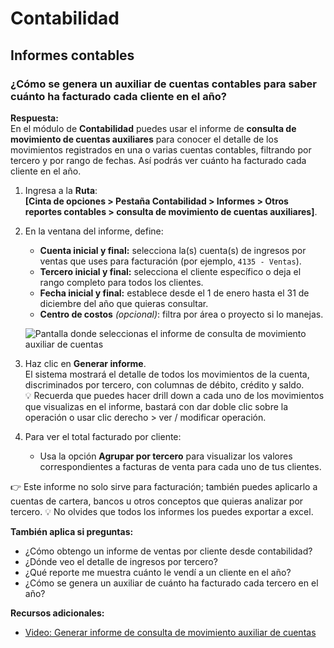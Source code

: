 # Contabilidad

## Informes contables  

### ¿Cómo se genera un auxiliar de cuentas contables para saber cuánto ha facturado cada cliente en el año?  

**Respuesta:**  
En el módulo de **Contabilidad** puedes usar el informe de **consulta de movimiento de cuentas auxiliares** para conocer el detalle de los movimientos registrados en una o varias cuentas contables, filtrando por tercero y por rango de fechas. Así podrás ver cuánto ha facturado cada cliente en el año.  

1. Ingresa a la **Ruta**:  
   **[Cinta de opciones > Pestaña Contabilidad > Informes > Otros reportes contables > consulta de movimiento de cuentas auxiliares]**.  

2. En la ventana del informe, define:  
   - **Cuenta inicial y final:** selecciona la(s) cuenta(s) de ingresos por ventas que uses para facturación (por ejemplo, `4135 - Ventas`).  
   - **Tercero inicial y final:** selecciona el cliente específico o deja el rango completo para todos los clientes.  
   - **Fecha inicial y final:** establece desde el 1 de enero hasta el 31 de diciembre del año que quieras consultar.  
   - **Centro de costos** *(opcional)*: filtra por área o proyecto si lo manejas.  

   ![Pantalla donde seleccionas el informe de consulta de movimiento auxiliar de cuentas](https://www.contapyme.com/conocimientocontapyme/contabilidad/ruta_auxiliar_cuentas.png)  

3. Haz clic en **Generar informe**.  
   El sistema mostrará el detalle de todos los movimientos de la cuenta, discriminados por tercero, con columnas de débito, crédito y saldo.  
   💡 Recuerda que puedes hacer drill down a cada uno de los movimientos que visualizas en el informe, bastará con dar doble clic sobre la operación o usar clic derecho > ver / modificar operación.

4. Para ver el total facturado por cliente:  
   - Usa la opción **Agrupar por tercero** para visualizar los valores correspondientes a facturas de venta para cada uno de tus clientes.

👉 Este informe no solo sirve para facturación; también puedes aplicarlo a cuentas de cartera, bancos u otros conceptos que quieras analizar por tercero. 
💡 No olvides que todos los informes los puedes exportar a excel.

**También aplica si preguntas:**  
- ¿Cómo obtengo un informe de ventas por cliente desde contabilidad?  
- ¿Dónde veo el detalle de ingresos por tercero?  
- ¿Qué reporte me muestra cuánto le vendí a un cliente en el año?  
- ¿Cómo se genera un auxiliar de cuánto ha facturado cada tercero en el año?

**Recursos adicionales:**   
- [Video: Generar informe de consulta de movimiento auxiliar de cuentas](https://www.youtube.com/watch?v=DEUTzgbF1fo&t=80s)  

